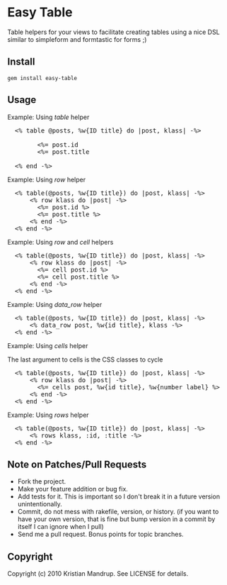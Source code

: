 # Easy Table

Table helpers for your views to facilitate creating tables using a nice DSL similar to simpleform and formtastic for forms ;)

## Install

<code>gem install easy-table</code>

## Usage

Example: Using *table* helper

<pre>
  <% table @posts, %w{ID title} do |post, klass| -%>
      <tr class="<%= klass %>">
        <td><%= post.id</td>
        <td><%= post.title </td>
      </tr>
  <% end -%>  
</pre>

Example: Using *row* helper

<pre>
  <% table(@posts, %w{ID title}) do |post, klass| -%>
      <% row klass do |post| -%>
        <td><%= post.id %></td>
        <td><%= post.title %></td>
      <% end -%>
  <% end -%>  
</pre>

Example: Using *row* and *cell* helpers

<pre>
  <% table(@posts, %w{ID title}) do |post, klass| -%>
      <% row klass do |post| -%>
        <%= cell post.id %>
        <%= cell post.title %>
      <% end -%>
  <% end -%>  
</pre>

Example: Using *data_row* helper

<pre>
  <% table(@posts, %w{ID title}) do |post, klass| -%>
      <% data_row post, %w{id title}, klass -%>
  <% end -%>  
</pre>


Example: Using *cells* helper

The last argument to cells is the CSS classes to cycle

<pre>
  <% table(@posts, %w{ID title}) do |post, klass| -%>
      <% row klass do |post| -%>
        <%= cells post, %w{id title}, %w{number label} %>
      <% end -%>
  <% end -%>  
</pre>

Example: Using *rows* helper

<pre>
  <% table(@posts, %w{ID title}) do |post, klass| -%>
      <% rows klass, :id, :title -%>
  <% end -%>  
</pre>


## Note on Patches/Pull Requests
 
* Fork the project.
* Make your feature addition or bug fix.
* Add tests for it. This is important so I don't break it in a
  future version unintentionally.
* Commit, do not mess with rakefile, version, or history.
  (if you want to have your own version, that is fine but bump version in a commit by itself I can ignore when I pull)
* Send me a pull request. Bonus points for topic branches.

## Copyright

Copyright (c) 2010 Kristian Mandrup. See LICENSE for details.
